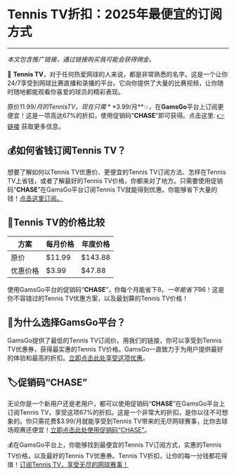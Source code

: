 # Tennis TV折扣：2025年最便宜的订阅方式
---
*本文包含推广链接，通过链接购买我可能会获得佣金。*

🎾 **Tennis TV**，对于任何热爱网球的人来说，都是非常熟悉的名字。这是一个让你24/7享受到网球比赛直播和录播的平台。它向你提供了大量的比赛视频，让你随时随地都能观看你喜爱的球员的精彩表现。

原价$11.99/月的Tennis TV，现在只需**$3.99/月**💥，在**GamsGo**平台上订阅更便宜！这是一项高达67%的折扣，使用促销码“**CHASE**”即可获得。点击这里: [👉链接](https://www.gamsgo.com/partner/ykeX7B) 获取更多信息。

## 💰如何省钱订阅Tennis TV？

想要了解如何以Tennis TV优惠价、更便宜的Tennis TV订阅方法、怎样在Tennis TV上省钱，或者了解最好的Tennis TV价格，你都来对了地方。只需要使用促销码“**CHASE**”在GamsGo平台订阅Tennis TV就能得到优惠。你能够省下大量的钱！[点击这里订阅。](https://www.gamsgo.com/partner/ykeX7B)

## 🎾Tennis TV的价格比较

| 方案 | 每月价格 | 年度价格 |
| --- | --- | --- |
| 原价 | $11.99 | $143.88 |
| 优惠价格 | $3.99 | $47.88 |

使用GamsGo平台的促销码“**CHASE**”，你每个月能省下$8，一年能省下$96！这是你不容错过的Tennis TV优惠方案，以及最划算的Tennis TV价格！

## 🎉为什么选择GamsGo平台？

GamsGo提供了最低的Tennis TV订阅价。用我们的链接，你可以享受到Tennis TV优惠券，获得最实惠的Tennis TV价格。GamsGo一直致力于为用户提供最好的体验和最高的折扣。[立即点击此处享受这项优惠](https://www.gamsgo.com/partner/ykeX7B)。

## 🏷️促销码“CHASE”

无论你是一个新用户还是老用户，都可以使用促销码“**CHASE**”在GamsGo平台上订阅Tennis TV，享受这项67%的折扣。这是一个非常大的折扣，是你以往不可想象的。你只需花费$3.99/月就能享受到Tennis TV带来的无尽网球赛事，比你去球场观赛还便宜！[立即点击此处使用促销码“CHASE”](https://www.gamsgo.com/partner/ykeX7B)。

💰在GamsGo平台上，你能够找到最便宜的Tennis TV订阅方式，实惠的Tennis TV价格，以及最好的Tennis TV优惠券。Tennis TV折扣，让你的每一分钱都花得值！[订阅Tennis TV，享受无尽的网球赛事！](https://www.gamsgo.com/partner/ykeX7B)